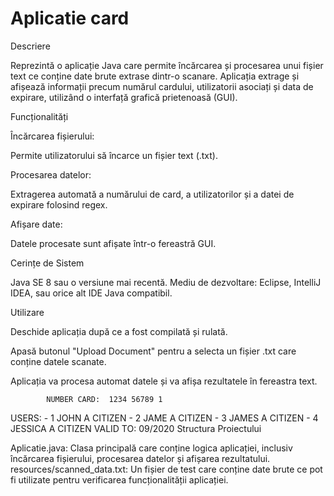 # Aplicatie card

Descriere

Reprezintă o aplicație Java care permite încărcarea și procesarea unui fișier text ce conține date brute extrase dintr-o scanare. Aplicația extrage și afișează informații precum numărul cardului, utilizatorii asociați și data de expirare, utilizând o interfață grafică prietenoasă (GUI).

Funcționalități

Încărcarea fișierului: 

Permite utilizatorului să încarce un fișier text (.txt).

Procesarea datelor: 

Extragerea automată a numărului de card, a utilizatorilor și a datei de expirare folosind regex.

Afișare date:

Datele procesate sunt afișate într-o fereastră GUI.

Cerințe de Sistem

Java SE 8 sau o versiune mai recentă.
Mediu de dezvoltare: Eclipse, IntelliJ IDEA, sau orice alt IDE Java compatibil.

Utilizare

Deschide aplicația după ce a fost compilată și rulată.

Apasă butonul "Upload Document" pentru a selecta un fișier .txt care conține datele scanate.

Aplicația va procesa automat datele și va afișa rezultatele în fereastra text.

            NUMBER CARD:  1234 56789 1
USERS:
    - 1 JOHN A CITIZEN
    - 2 JAME A CITIZEN
    - 3 JAMES A CITIZEN
    - 4 JESSICA A CITIZEN
                                    VALID TO: 09/2020
Structura Proiectului

Aplicatie.java: Clasa principală care conține logica aplicației, inclusiv încărcarea fișierului, procesarea datelor și afișarea rezultatului.
resources/scanned_data.txt: Un fișier de test care conține date brute ce pot fi utilizate pentru verificarea funcționalității aplicației.
